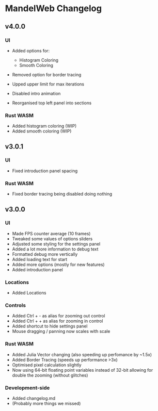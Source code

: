 # MandelWeb Changelog

## v4.0.0

### UI

- Added options for:
  - Histogram Coloring
  - Smooth Coloring

- Removed option for border tracing
- Upped upper limit for max iterations
- Disabled intro animation
- Reorganised top left panel into sections


### Rust WASM

- Added histogram coloring (WIP)
- Added smooth coloring (WIP)



## v3.0.1

### UI

- Fixed introduction panel spacing


### Rust WASM

- Fixed border tracing being disabled doing nothing



## v3.0.0

### UI

- Made FPS counter average (10 frames)
- Tweaked some values of options sliders
- Adjusted some styling for the settings panel
- Added a lot more information to debug text
- Formatted debug more vertically
- Added loading text for start
- Added more options (mostly for new features)
- Added introduction panel


### Locations

- Added Locations


### Controls

- Added Ctrl + - as alias for zooming out control
- Added Ctrl + + as alias for zooming in control
- Added shortcut to hide settings panel
- Mouse dragging / panning now scales with scale


### Rust WASM

- Added Julia Vector changing (also speeding up perfomance by ~1.5x)
- Added Border Tracing (speeds up performance >3x)
- Optimised pixel calculation slightly
- Now using 64-bit floating point variables instead of 32-bit allowing for double the zooming (without glitches)


### Development-side

- Added changelog.md
- (Probably more things we missed)